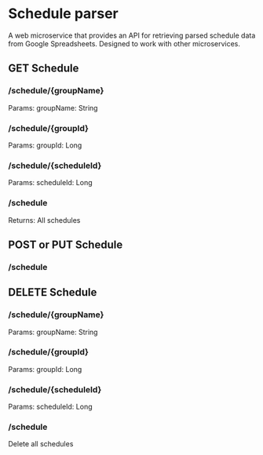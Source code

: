 # Schedule parser
A web microservice that provides an API for retrieving parsed schedule data from Google Spreadsheets. Designed to work with other microservices.

## GET Schedule
### /schedule/{groupName}
Params: groupName: String

### /schedule/{groupId}
Params: groupId: Long

### /schedule/{scheduleId}
Params: scheduleId: Long

### /schedule
Returns: All schedules

## POST or PUT Schedule
### /schedule

## DELETE Schedule
### /schedule/{groupName}
Params: groupName: String

### /schedule/{groupId}
Params: groupId: Long

### /schedule/{scheduleId}
Params: scheduleId: Long

### /schedule
Delete all schedules
